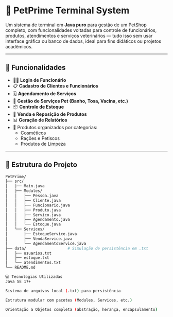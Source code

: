 # 🐾 PetPrime Terminal System

Um sistema de terminal em **Java puro** para gestão de um PetShop completo, com funcionalidades voltadas para controle de funcionários, produtos, atendimentos e serviços veterinários — tudo isso sem usar interface gráfica ou banco de dados, ideal para fins didáticos ou projetos acadêmicos.

---

## 🚀 Funcionalidades

- 👨‍💼 **Login de Funcionário**
- 📋 **Cadastro de Clientes e Funcionários**
- 🗓️ **Agendamento de Serviços**
- 🐶 **Gestão de Serviços Pet (Banho, Tosa, Vacina, etc.)**
- 📦 **Controle de Estoque**
- 🛒 **Venda e Reposição de Produtos**
- 📊 **Geração de Relatórios**
- 🐾 Produtos organizados por categorias:
  - Cosméticos
  - Rações e Petiscos
  - Produtos de Limpeza

---

## 🧱 Estrutura do Projeto

```bash
PetPrime/
├── src/
│   ├── Main.java
│   ├── Modules/
│   │   ├── Pessoa.java
│   │   ├── Cliente.java
│   │   ├── Funcionario.java
│   │   ├── Produto.java
│   │   ├── Servico.java
│   │   ├── Agendamento.java
│   │   └── Estoque.java
│   └── Services/
│       ├── EstoqueService.java
│       ├── VendaService.java
│       └── AgendamentoService.java
├── data/                  # Simulação de persistência em .txt
│   ├── usuarios.txt
│   ├── estoque.txt
│   └── atendimentos.txt
└── README.md

💻 Tecnologias Utilizadas
Java SE 17+

Sistema de arquivos local (.txt) para persistência

Estrutura modular com pacotes (Modules, Services, etc.)

Orientação a Objetos completa (abstração, herança, encapsulamento)
